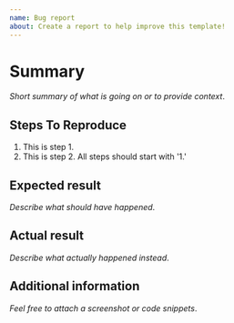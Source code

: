 ```yaml
---
name: Bug report
about: Create a report to help improve this template!
---
```


# Summary

_Short summary of what is going on or to provide context_.

## Steps To Reproduce

1.  This is step 1.
1.  This is step 2. All steps should start with '1.'

## Expected result

_Describe what should have happened_.

## Actual result

_Describe what actually happened instead_.

## Additional information

_Feel free to attach a screenshot or code snippets_.
